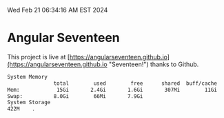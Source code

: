 Wed Feb 21 06:34:16 AM EST 2024

# Angular Seventeen


This project is live at [https://angularseventeen.github.io](https://angularseventeen.github.io "Seventeen!") thanks to Github.

```bash
System Memory
               total        used        free      shared  buff/cache   available
Mem:            15Gi       2.4Gi       1.6Gi       307Mi        11Gi        12Gi
Swap:          8.0Gi        66Mi       7.9Gi
System Storage
422M	.
